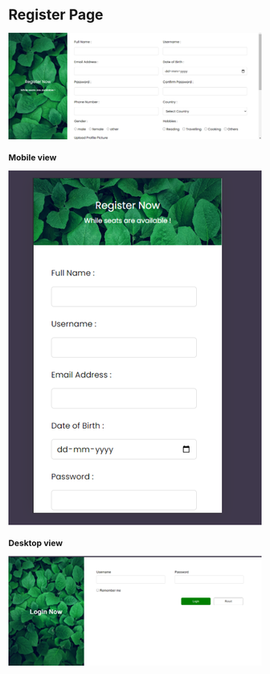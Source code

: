 <h1>Register Page</h1>
<img src="https://github.com/aditiGithub023/TrainingSession2/blob/main/Rdesktop.png" alt="register Desktop">
<h3>Mobile view</h3>
<img src="https://github.com/aditiGithub023/TrainingSession2/blob/main/Rmobile.png" alt="register mobile>
<h1>Login Page</h1>
<h3>Mobile view</h3>
<img src="https://github.com/aditiGithub023/TrainingSession2/blob/main/login-mobile.png"
 alt="login mobile">
 <h3>Desktop view</h3>
<img src="https://github.com/aditiGithub023/TrainingSession2/blob/main/login-desktop.png" alt="login desktop">

 

